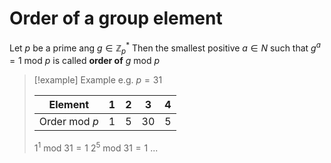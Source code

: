 # Order of a group element

Let $p$ be a prime ang $g \in \mathbb{Z}_p^*$
Then the smallest positive $a \in N$ such that $g^{a}= 1 \text{ mod } p$ is called **order of** $g \text{ mod } p$

>[!example] Example
> e.g. $p=31$
> 
> | Element              | 1   | 2   | 3   | 4   |
> | -------------------- | --- | --- | --- | --- |
> | Order $\text{mod }p$ | 1   | 5   | 30  | 5    |
> 
> $1^{1} \text{ mod } 31 = 1$
> $2^{5} \text{ mod } 31 = 1$
> $...$